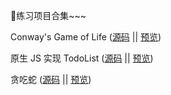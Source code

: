👿练习项目合集~~~


Conway's Game of Life ([源码](./conway_game/) || [预览](https://iciue.github.io/iLab/conway_game/))

原生 JS 实现 TodoList ([源码](./ES6_TODO/) || [预览](https://iciue.github.io/iLab/ES6_TODO/))

贪吃蛇 ([源码](./snake/) || [预览](https://iciue.github.io/iLab/snake/))